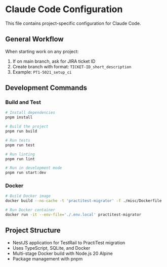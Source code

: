 # Claude Code Configuration

This file contains project-specific configuration for Claude Code.

## General Workflow
When starting work on any project:
1. If on main branch, ask for JIRA ticket ID
2. Create branch with format: `TICKET-ID_short_description`
3. Example: `PT1-5021_setup_ci`

## Development Commands

### Build and Test
```bash
# Install dependencies
pnpm install

# Build the project
pnpm run build

# Run tests
pnpm run test

# Run linting
pnpm run lint

# Run in development mode
pnpm run start:dev
```

### Docker
```bash
# Build Docker image
docker build --no-cache -t 'practitest-migrator' -f ./misc/Dockerfile .

# Run Docker container
docker run -it --env-file='./.env.local' practitest-migrator
```

## Project Structure
- NestJS application for TestRail to PractiTest migration
- Uses TypeScript, SQLite, and Docker
- Multi-stage Docker build with Node.js 20 Alpine
- Package management with pnpm